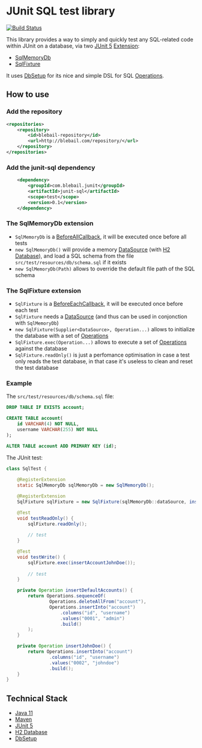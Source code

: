 # JUnit SQL test library
[![Build Status](https://travis-ci.org/baptistelebail/junit-sql.svg?branch=master)](https://travis-ci.org/baptistelebail/junit-sql)

This library provides a way to simply and quickly test any SQL-related code within JUnit on a database, via two [JUnit 5](https://junit.org/junit5/) [Extension](https://junit.org/junit5/docs/current/api/org.junit.jupiter.api/org/junit/jupiter/api/extension/Extension.html):
- [SqlMemoryDb](https://github.com/baptistelebail/junit-sql/blob/master/src/main/java/com.blebail.junit/SqlMemoryDb.java)
- [SqlFixture](https://github.com/baptistelebail/junit-sql/blob/master/src/main/java/com.blebail.junit/SqlFixture.java)

It uses [DbSetup](http://dbsetup.ninja-squad.com/) for its nice and simple DSL for SQL [Operations](http://dbsetup.ninja-squad.com/apidoc/2.1.0/com/ninja_squad/dbsetup/Operations.html).

## How to use
### Add the repository
```xml
<repositories>
    <repository>
        <id>blebail-repository</id>
        <url>http://blebail.com/repository/</url>
    </repository>   
</repositories>
```
### Add the junit-sql dependency
```xml
    <dependency>
        <groupId>com.blebail.junit</groupId>
        <artifactId>junit-sql</artifactId>
        <scope>test</scope>
        <version>0.1</version>
    </dependency>
```

### The SqlMemoryDb extension

- `SqlMemoryDb` is a [BeforeAllCallback](https://junit.org/junit5/docs/current/api/org.junit.jupiter.api/org/junit/jupiter/api/extension/BeforeAllCallback.html), it will be executed once before all tests
- `new SqlMemoryDb()` will provide a memory [DataSource](https://docs.oracle.com/javase/8/docs/api/javax/sql/DataSource.html) (with [H2 Database](https://www.h2database.com/html/main.html)), and load a SQL schema from the file `src/test/resources/db/schema.sql` if it exists
- `new SqlMemoryDb(Path)` allows to override the default file path of the SQL schema

### The SqlFixture extension
- `SqlFixture` is a [BeforeEachCallback](https://junit.org/junit5/docs/current/api/org.junit.jupiter.api/org/junit/jupiter/api/extension/BeforeEachCallback.html), it will be executed once before each test
- `SqlFixture` needs a [DataSource](https://docs.oracle.com/javase/8/docs/api/javax/sql/DataSource.html) (and thus can be used in conjonction with `SqlMemoryDb`)
- `new SqlFixture(Supplier<DataSource>, Operation...)` allows to initialize the database with a set of [Operations](http://dbsetup.ninja-squad.com/apidoc/2.1.0/com/ninja_squad/dbsetup/Operations.html)
- `SqlFixture.exec(Operation...)` allows to execute a set of [Operations](http://dbsetup.ninja-squad.com/apidoc/2.1.0/com/ninja_squad/dbsetup/Operations.html) against the database
- `SqlFixture.readOnly()` is just a perfomance optimisation in case a test only reads the test database, in that case it's useless to clean and reset the test database

### Example

The `src/test/resources/db/schema.sql` file:

```sql
DROP TABLE IF EXISTS account;

CREATE TABLE account(
    id VARCHAR(4) NOT NULL,
    username VARCHAR(255) NOT NULL
);

ALTER TABLE account ADD PRIMARY KEY (id);
```

The JUnit test:

```java
class SqlTest {
    
    @RegisterExtension
    static SqlMemoryDb sqlMemoryDb = new SqlMemoryDb();

    @RegisterExtension
    SqlFixture sqlFixture = new SqlFixture(sqlMemoryDb::dataSource, insertDefaultAccounts());

    @Test
    void testReadOnly() {
        sqlFixture.readOnly();
        
        // test
    }

    @Test
    void testWrite() {
        sqlFixture.exec(insertAccountJohnDoe());
        
        // test
    }

    private Operation insertDefaultAccounts() {
        return Operations.sequenceOf(
                Operations.deleteAllFrom("account"),
                Operations.insertInto("account")
                    .columns("id", "username")
                    .values("0001", "admin")
                    .build()
        );
    }

    private Operation insertJohnDoe() {
        return Operations.insertInto("account")
                .columns("id", "username")
                .values("0002", "johndoe")
                .build();
    }
}
```

## Technical Stack
* [Java 11](https://jdk.java.net/11/)
* [Maven](https://maven.apache.org/)
* [JUnit 5](https://junit.org/junit5/)
* [H2 Database](https://www.h2database.com/html/main.html)
* [DbSetup](http://dbsetup.ninja-squad.com/)
